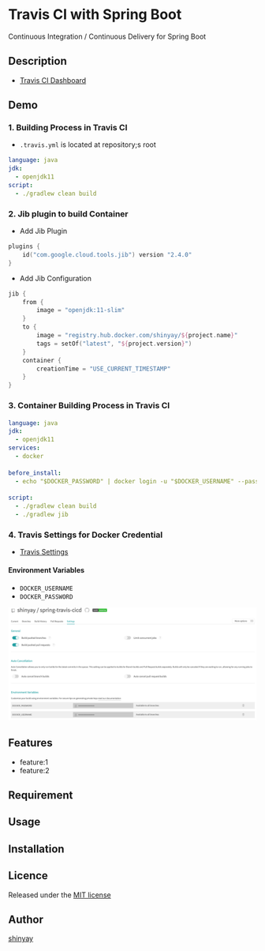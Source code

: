 # Travis CI with Spring Boot

Continuous Integration / Continuous Delivery for Spring Boot

## Description

- [Travis CI Dashboard](https://travis-ci.com/github/shinyay/spring-travis-cicd)

## Demo

### 1. Building Process in Travis CI

- `.travis.yml` is located at repository;s root

```yaml
language: java
jdk:
  - openjdk11
script:
  - ./gradlew clean build
```

### 2. Jib plugin to build Container

- Add Jib Plugin

```kotlin
plugins {
	id("com.google.cloud.tools.jib") version "2.4.0"
}
```

- Add Jib Configuration

```kotlin
jib {
	from {
		image = "openjdk:11-slim"
	}
	to {
		image = "registry.hub.docker.com/shinyay/${project.name}"
		tags = setOf("latest", "${project.version}")
	}
	container {
		creationTime = "USE_CURRENT_TIMESTAMP"
	}
}
```

### 3. Container Building Process in Travis CI

```yaml
language: java
jdk:
  - openjdk11
services:
  - docker

before_install:
  - echo "$DOCKER_PASSWORD" | docker login -u "$DOCKER_USERNAME" --password-stdin

script:
  - ./gradlew clean build
  - ./gradlew jib
```

### 4. Travis Settings for Docker Credential

- [Travis Settings](https://travis-ci.com/github/shinyay/spring-travis-cicd/settings)

#### Environment Variables

- `DOCKER_USERNAME`
- `DOCKER_PASSWORD`

![Environment Variables](images/travis-env-value.png)

## Features

- feature:1
- feature:2

## Requirement

## Usage

## Installation

## Licence

Released under the [MIT license](https://gist.githubusercontent.com/shinyay/56e54ee4c0e22db8211e05e70a63247e/raw/34c6fdd50d54aa8e23560c296424aeb61599aa71/LICENSE)

## Author

[shinyay](https://github.com/shinyay)
